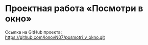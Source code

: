 # Проектная работа «Посмотри в окно»

Ссылка на GitHub проекта: https://github.com/IonovN07/posmotri_v_okno.git
